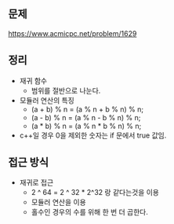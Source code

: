 ## 문제 
https://www.acmicpc.net/problem/1629

## 정리
- 재귀 함수
    - 범위를 절반으로 나눈다.
-  모듈러 연산의 특징
    - (a + b) % n = (a % n + b % n) % n;
    - (a - b) % n = (a % n - b % n) % n;
    - (a * b) % n = (a % n * b % n) % n;
- c++일 경우 0을 제외한 숫자는 if 문에서 true 값임.

## 접근 방식
- 재귀로 접근
    - 2 ^ 64 = 2 ^ 32 * 2^32 랑 같다는것을 이용
    - 모듈러 연산을 이용
    - 홀수인 경우의 수를 위해 한 번 더 곱한다.
